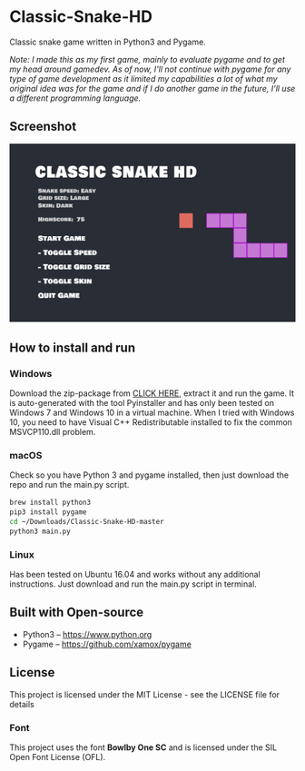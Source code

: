 # Classic-Snake-HD
Classic snake game written in Python3 and Pygame.

*Note:
I made this as my first game, mainly to evaluate pygame and to get my head around gamedev. As of now, I'll not continue with pygame for any type of game development as it limited my capabilities a lot of what my original idea was for the game and if I do another game in the future, I'll use a different programming language.*

## Screenshot

![Screenshot of version 1.0](/screenshot.png?raw=true "Screenshot of version 1.0")

## How to install and run

### Windows
Download the zip-package from [CLICK HERE](https://github.com/renegadevi/Classic-Snake-HD/releases), extract it and run the game. It is auto-generated with the tool Pyinstaller and has only been tested on Windows 7 and Windows 10 in a virtual machine. When I tried with Windows 10, you need to have Visual C++ Redistributable installed to fix the common MSVCP110.dll problem.

### macOS
Check so you have Python 3 and pygame installed, then just download the repo and run the main.py script.

```sh
brew install python3
pip3 install pygame
cd ~/Downloads/Classic-Snake-HD-master
python3 main.py
```

### Linux
Has been tested on Ubuntu 16.04 and works without any additional instructions. Just download and run the main.py script in terminal.

## Built with Open-source

- Python3 – https://www.python.org
- Pygame – https://github.com/xamox/pygame

## License

This project is licensed under the MIT License - see the LICENSE file for details

### Font

This project uses the font **Bowlby One SC** and is licensed under the SIL Open Font License (OFL).  
